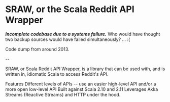 # SRAW, or the Scala Reddit API Wrapper

_**Incomplete codebase due to a systems failure.**_  Who would have thought two backup sources would have failed simultaneously? ... :(

Code dump from around 2013.

--

SRAW, or Scala Reddit API Wrapper, is a library that can be used with, and is written in, idiomatic Scala to access Reddit's API.

Features
Different levels of APIs -- use an easier high-level API and/or a more open low-level API
Built against Scala 2.10 and 2.11
Leverages Akka Streams (Reactive Streams) and HTTP under the hood.
